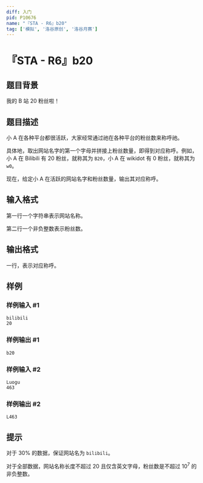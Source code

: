 ```yaml
---
diff: 入门
pid: P10676
name: "『STA - R6』b20"
tag: ['模拟', '洛谷原创', '洛谷月赛']
---
```

# 『STA - R6』b20
## 题目背景

我的 B 站 20 粉丝啦！
## 题目描述

小 A 在各种平台都很活跃，大家经常通过祂在各种平台的粉丝数来称呼祂。

具体地，取出网站名字的第一个字母并拼接上粉丝数量，即得到对应称呼。例如，小 A 在 Bilibili 有 $20$ 粉丝，就称其为 `B20`，小 A 在 wikidot 有 $0$ 粉丝，就称其为 `w0`。

现在，给定小 A 在活跃的网站名字和粉丝数量，输出其对应称呼。
## 输入格式

第一行一个字符串表示网站名称。

第二行一个非负整数表示粉丝数。
## 输出格式

一行，表示对应称呼。
## 样例

### 样例输入 #1
```
bilibili
20
```
### 样例输出 #1
```
b20
```
### 样例输入 #2
```
Luogu
463
```
### 样例输出 #2
```
L463
```
## 提示

对于 $30\%$ 的数据，保证网站名为 `bilibili`。

对于全部数据，网站名称长度不超过 $20$ 且仅含英文字母，粉丝数是不超过 $10^7$ 的非负整数。
